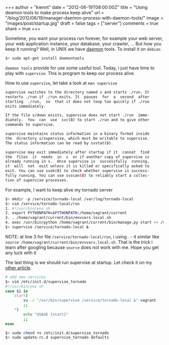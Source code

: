 +++
author = "kiennt"
date = "2012-06-19T08:00:00Z"
title = "Using deamon tools to make process keep alive"
url = "/blog/2012/06/19/manager-daemon-process-with-daemon-tools/"
image = "images/post/startup.jpg"
draft = false
tags = ["server"]
comments = true
share = true
+++

Sometime, you want your process run forever, for example your web server, your web application instance, your database, your crawler, ... But how you keep it running? Well, in UNIX we have [daemon](http://cr.yp.to/daemontools.html) tools. To install it on `debian`

<!--more-->

```bash
$> sudo apt-get install daemontools
```

`daemon tools` provide for use some useful tool. Today, i just have time to play with `supervise`. This is program to keep our process alive.

How to use `supervise`, let take a look at `man supervise`

```bash
supervise switches to the directory named s and starts ./run. It
restarts ./run if ./run exits. It  pauses  for  a  second  after
starting  ./run,  so  that it does not loop too quickly if ./run
exits immediately.

If the file s/down exists, supervise does not start ./run  imme‐
diately.  You  can  use  svc(8) to start ./run and to give other
commands to supervise.

supervise maintains status information in a binary format inside
the  directory s/supervise, which must be writable to supervise.
The status information can be read by svstat(8).

supervise may exit immediately after startup if it  cannot  find
the  files  it  needs  in  s  or if another copy of supervise is
already running in s.  Once supervise is  successfully  running,
it  will  not  exit unless it is killed or specifically asked to
exit. You can use svok(8) to check whether supervise is success‐
fully running. You can use svscan(8) to reliably start a collec‐
tion of supervise processes.
```

For example, I want to keep alive my tornado server

```bash
$> mkdir -p /service/tornado-local /var/log/tornado-local
$> vim /service/tornado-local/run
1. #!/usr/bin/env sh
2. export PYTHONPATH=$PYTHONPATH:/home/vagrant/current
3. . /home/vagrant/current/bin/envvars.local.sh
4. exec /usr/bin/python /home/vagrant/current/bin/manage.py start >> /var/log/tornado/tornado-local.log 2>&1
$> supervise /service/tornado-local &
```

NOTE: at line 3 for file `/service/tornado-local/run`, i using . - it similar like `source /home/vagrant/current/bin/envvars.local.sh`. That is the trick i learn after googling because `source` does not work with me. Hope you get any luck with it

The last thing is we should run supervise at startup. Let check it on my [other article](/blog/2012/06/19/debian-run-script-at-startup.html).

```bash
# add new services
$> vim /etc/init.d/supervise_tornado
#!/usr/bin/env sh
case $1 in
    start)
        su -c "/usr/bin/supervise /service/tornado-local &" vagrant
        ;;
    *)
        echo "USAGE {start}"
        ;;
esac

$> sudo chmod +x /etc/init.d/supervise_tornado
$> sudo update-rc.d supervise_tornado defaults
```
